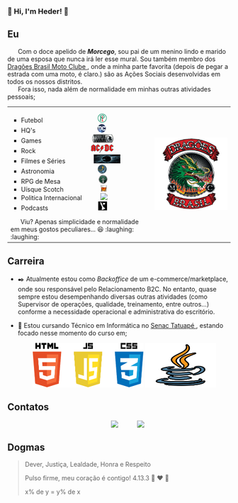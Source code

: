 ### :bat: Hi, I'm Heder! :bat:

## Eu
  &nbsp;&nbsp;&nbsp;&nbsp;&nbsp; Com o doce apelido de ***Morcego***, sou pai de um menino lindo e marido de uma esposa que nunca irá ler esse mural. Sou também membro dos <a href="https://www.facebook.com/dragoesmcbrasil/" target="_blank" rel="external"> Dragões Brasil Moto Clube </a>, onde a minha parte favorita (depois de pegar a estrada com uma moto, é claro.) são as Ações Sociais desenvolvidas em todos os nossos distritos.<br>
  &nbsp;&nbsp;&nbsp;&nbsp;&nbsp; Fora isso, nada além de normalidade em minhas outras atividades pessoais;<br>
 <!-- Tabela para informações + imagens --> 
  <table>
    <tr>
      <td>
  <ul type="square">
    <li> Futebol &nbsp;&nbsp;&nbsp;&nbsp;&nbsp;&nbsp;&nbsp;&nbsp;&nbsp;&nbsp;&nbsp;&nbsp;&nbsp;&nbsp;&nbsp;&nbsp;&nbsp;&nbsp;&nbsp;&nbsp;&nbsp;&nbsp;&nbsp;&nbsp;&nbsp;&nbsp;&nbsp;&nbsp;&nbsp;&nbsp;&nbsp;  
      <a href="https://www.palmeiras.com.br/pt-br/home/"> <img width="20" height="20"      src="https://github.com/MorcegoH/icons/blob/20c0b83e0ab17ded62922127196c1f896e2e7865/pi.png"> </a>                   
    </li>
    <!--
     -->
    <li> HQ's &nbsp;&nbsp;&nbsp;&nbsp;&nbsp;&nbsp;&nbsp;&nbsp;&nbsp;&nbsp;&nbsp;&nbsp;&nbsp;&nbsp;&nbsp;&nbsp;&nbsp;&nbsp;&nbsp;&nbsp;&nbsp;&nbsp;&nbsp;&nbsp;&nbsp;&nbsp;&nbsp;&nbsp;&nbsp;&nbsp;&nbsp;&nbsp;&nbsp;&nbsp;&nbsp;
    <a href="https://www.lojadccomics.com.br/"> <img width="20" height="20" src="https://github.com/MorcegoH/icons/blob/20c0b83e0ab17ded62922127196c1f896e2e7865/dcicon.png">       </a>                           
    </li>
      <!--
     -->
    <li> Games &nbsp;&nbsp;&nbsp;&nbsp;&nbsp;&nbsp;&nbsp;&nbsp;&nbsp;&nbsp;&nbsp;&nbsp;&nbsp;&nbsp;&nbsp;&nbsp;&nbsp;&nbsp;&nbsp;&nbsp;&nbsp;&nbsp;&nbsp;&nbsp;&nbsp;&nbsp;&nbsp;&nbsp;  
    <a href="https://www.totalwar.com"> <img width="50" height="20"  src="https://github.com/MorcegoH/icons/blob/119722fd4f9015f1010a6facf1196e7d376ed946/Total_War_logo.png">
    </a>  
    </li>
      <!--
     -->
    <li> Rock   &nbsp;&nbsp;&nbsp;&nbsp;&nbsp;&nbsp;&nbsp;&nbsp;&nbsp;&nbsp;&nbsp;&nbsp;&nbsp;&nbsp;&nbsp;&nbsp;&nbsp;&nbsp;&nbsp;&nbsp;&nbsp;&nbsp;&nbsp;&nbsp;&nbsp;&nbsp;&nbsp;&nbsp;&nbsp;&nbsp;&nbsp;  
    <a href="https://pwrup.acdc.com/"> <img width="52" height="20"  src="https://github.com/MorcegoH/icons/blob/c689f6cf50e99cf76b6c803d48523366d3a72af5/acdci.png"> </a> 
    </li>
      <!--
     -->
    <li> Filmes e Séries  &nbsp;&nbsp;&nbsp;&nbsp;&nbsp;&nbsp;&nbsp;&nbsp;&nbsp;&nbsp;&nbsp;&nbsp;&nbsp;&nbsp;&nbsp;                     
    <a href="https://expanse.fandom.com/wiki/The_Expanse_(TV)"> <img width="60" height="20"    src="https://github.com/MorcegoH/icons/blob/e5f4063beec9b953ef20f833c15d2ef72e3ab577/expanse.jpg"> <a/>      
    </li>
      <!--
     -->
    <li> Astronomia &nbsp;&nbsp;&nbsp;&nbsp;&nbsp;&nbsp;&nbsp;&nbsp;&nbsp;&nbsp;&nbsp;&nbsp;&nbsp;&nbsp;&nbsp;&nbsp;&nbsp;&nbsp;&nbsp;&nbsp;&nbsp;&nbsp;&nbsp;&nbsp;                 <a       href="https://www.todamateria.com.br/astronomia/#:~:text=A%20Astronomia%20%C3%A9%20uma%20ci%C3%AAncia,de%20curiosidade%20entre%20os%20homens.&text=Os%20principais%20temas%20de%20pesquisa,%2C%20lua%2C%20sol%20e%20astros."> <img width="20" height="20" src="https://github.com/MorcegoH/icons/blob/76c603f704e8ee0b807af07d97b66ba993e4bf68/iconastro.png">      </a>         
    </li>
      <!--
     -->
    <li> RPG de Mesa &nbsp;&nbsp;&nbsp;&nbsp;&nbsp;&nbsp;&nbsp;&nbsp;&nbsp;&nbsp;&nbsp;&nbsp;&nbsp;&nbsp;&nbsp;&nbsp;&nbsp;&nbsp;&nbsp;&nbsp;&nbsp;                 
      <a href="https://velhomundodastrevas.fandom.com/pt-br/wiki/Vampiro:_A_M%C3%A1scara"> <img width="20" height="20" src="https://github.com/MorcegoH/icons/blob/8db320512d20b2824477dbcc1b9f7f7abeaeef10/iconrpg.png"> </a>         
    </li>
    <!--
     -->
    <li> Uísque Scotch  &nbsp;&nbsp;&nbsp;&nbsp;&nbsp;&nbsp;&nbsp;&nbsp;&nbsp;&nbsp;&nbsp;&nbsp;&nbsp;&nbsp;&nbsp;&nbsp;&nbsp;&nbsp;&nbsp;&nbsp;
      <a href="https://www.johnniewalker.com/pt-br/"> <img width="15" height="15" src="https://github.com/MorcegoH/icons/blob/1baad0edd5ce989227ff0d67a5928410f4dea7d2/iconwsk.png"> </a>             
    </li>
    <!--
     -->
    <li> Politica Internacional &nbsp;&nbsp;&nbsp;&nbsp;&nbsp;&nbsp;&nbsp;&nbsp;&nbsp;
     <a href="https://brasil.elpais.com/noticias/politica-exterior/"> <img width="20" heigth="20" src="https://logodownload.org/wp-content/uploads/2015/05/onu-logo-1.png"> </a>
    </li>
    <!--
     -->
    <li> Podcasts &nbsp;&nbsp;&nbsp;&nbsp;&nbsp;&nbsp;&nbsp;&nbsp;&nbsp;&nbsp;&nbsp;&nbsp;&nbsp;&nbsp;&nbsp;&nbsp;&nbsp;&nbsp;&nbsp;&nbsp;&nbsp;&nbsp;&nbsp;&nbsp;&nbsp;&nbsp;&nbsp;&nbsp;
     <a href="https://xadrezverbal.com/"> <img width="20" heigth="20" src="https://github.com/MorcegoH/icons/blob/036bfa6e35dbde7bc47eac8c0b7028b0a98516d6/xadverb.png"> </a>
    </li>
  </ul>  
  &nbsp;&nbsp;&nbsp;&nbsp;&nbsp; Viu? Apenas simplicidade e normalidade em meus gostos peculiares... 😆 :laughing: :laughing:
     </td>
     <td>
         <p align="right"> 
          <a href="https://www.facebook.com/dragoesmcbrasil/" target="_blank" rel="external">
          <img src="https://github.com/MorcegoH/icons/blob/20c0b83e0ab17ded62922127196c1f896e2e7865/dragicon.png"></a>
          </p> 
     </td>
  </tr>
 </table>

## Carreira
- :black_nib: Atualmente estou como *Backoffice* de um e-commerce/marketplace, onde sou responsável pelo Relacionamento B2C. No entanto, quase sempre estou desempenhando diversas outras atividades (como Supervisor de operações, qualidade, treinamento, entre outros...) conforme a necessidade operacional e administrativa do escritório.

- :floppy_disk: Estou cursando Técnico em Informática no <a href="https://www.sp.senac.br/senac-tatuape-cel-luis-americano"> Senac Tatuapé </a>, estando focado nesse momento do curso em; 
   <p align="center">
        <img width="250" height="100" src="https://github.com/MorcegoH/icons/blob/3ec4201ae2ea86d19095eeac6c1b481f9cacd7b6/3icons.png">
        <img width="160" height="100" src="https://github.com/MorcegoH/icons/blob/b3b9db3c6a6ae354d5c46c3a16b969a0d6c14d41/javaicon.png">
   </p>
   

## Contatos
<p align="center">
    &nbsp;&nbsp;&nbsp;&nbsp;&nbsp;&nbsp;&nbsp;&nbsp;&nbsp;
    <a style="text-decoration:none" href="mailto:heder.lsantos@gmail.com">
        <img src="https://img.shields.io/badge/gmail-D14836?&style=for-the-badge&logo=gmail&logoColor=white&link=mailto:heder.lsantos@gmail.com">
    </a>
    &nbsp;&nbsp;&nbsp;&nbsp;&nbsp;&nbsp;&nbsp;&nbsp;&nbsp;
    <a href="https://www.linkedin.com/in/heder-santos/" target="_blank" rel="external">
        <img src="https://img.shields.io/badge/linkedin-%230077B5.svg?&style=for-the-badge&logo=linkedin&logoColor=white&link=mailto:https://www.linkedin.com/in/heder-santos/">
    </a>
</p>

## Dogmas
> Dever, Justiça, Lealdade, Honra e Respeito 
> 
> Pulso firme, meu coração é contigo! 4.13.3 👊 :heart: 🐲
>
> x% de y = y% de x 
